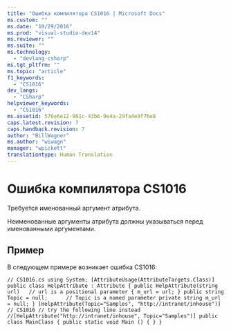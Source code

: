 ```yaml
---
title: "Ошибка компилятора CS1016 | Microsoft Docs"
ms.custom: ""
ms.date: "10/29/2016"
ms.prod: "visual-studio-dev14"
ms.reviewer: ""
ms.suite: ""
ms.technology: 
  - "devlang-csharp"
ms.tgt_pltfrm: ""
ms.topic: "article"
f1_keywords: 
  - "CS1016"
dev_langs: 
  - "CSharp"
helpviewer_keywords: 
  - "CS1016"
ms.assetid: 576e6e12-981c-43b6-9e4a-29fa4e9f76e8
caps.latest.revision: 7
caps.handback.revision: 7
author: "BillWagner"
ms.author: "wiwagn"
manager: "wpickett"
translationtype: Human Translation
---
```

# Ошибка компилятора CS1016
Требуется именованный аргумент атрибута.  
  
 Неименованные аргументы атрибута должны указываться перед именованными аргументами.  
  
## Пример  
 В следующем примере возникает ошибка CS1016:  
  
```  
// CS1016.cs using System; [AttributeUsage(AttributeTargets.Class)] public class HelpAttribute : Attribute { public HelpAttribute(string url)   // url is a positional parameter { m_url = url; } public string Topic = null;      // Topic is a named parameter private string m_url = null; } [HelpAttribute(Topic="Samples", "http://intranet/inhouse")]   // CS1016 // try the following line instead //[HelpAttribute("http://intranet/inhouse", Topic="Samples")] public class MainClass { public static void Main () { } }  
```
